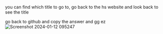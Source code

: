 you can find which title to go to, go back to the hs website and look back to see the title

go back to github and copy the answer and gg ez
![Screenshot 2024-01-12 095247](https://github.com/odanodlam2/coding/assets/156225167/5acb6c6f-f39e-4793-9361-829a07c3f266)
